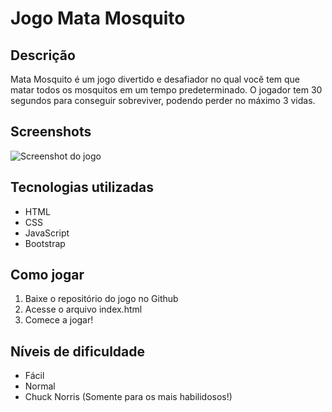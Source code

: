 # Jogo Mata Mosquito

## Descrição

Mata Mosquito é um jogo divertido e desafiador no qual você tem que matar todos os mosquitos em um tempo predeterminado. O jogador tem 30 segundos para conseguir sobreviver, podendo perder no máximo 3 vidas. 

## Screenshots

![Screenshot do jogo](app_mataMosquito/img/cZK8XOP.png)

## Tecnologias utilizadas
- HTML
- CSS
- JavaScript
- Bootstrap

## Como jogar

1. Baixe o repositório do jogo no Github
2. Acesse o arquivo index.html
3. Comece a jogar!

## Níveis de dificuldade
- Fácil
- Normal
- Chuck Norris (Somente para os mais habilidosos!)
